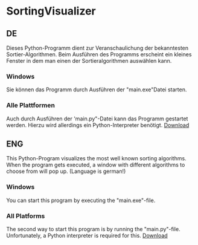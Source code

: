 # SortingVisualizer

## DE

Dieses Python-Programm dient zur Veranschaulichung der bekanntesten Sortier-Algorithmen.
Beim Ausführen des Programms erscheint ein kleines Fenster in dem man einen der Sortieralgorithmen auswählen kann.

### Windows
Sie können das Programm durch Ausführen der "main.exe"Datei starten.

### Alle Plattformen
Auch durch Ausführen der 'main.py"-Datei kann das Programm gestartet werden.
Hierzu wird allerdings ein Python-Interpreter benötigt.
[Download](https://www.python.org/downloads/)

## ENG

This Python-Program visualizes the most well known sorting algorithms.
When the program gets executed, a window with different algorithms to choose from will pop up. (Language is german!)

### Windows
You can start this program by executing the "main.exe"-file.

### All Platforms
The second way to start this program is by running the "main.py"-file.
Unfortunately, a Python interpreter is required for this.
[Download](https://www.python.org/downloads/)
